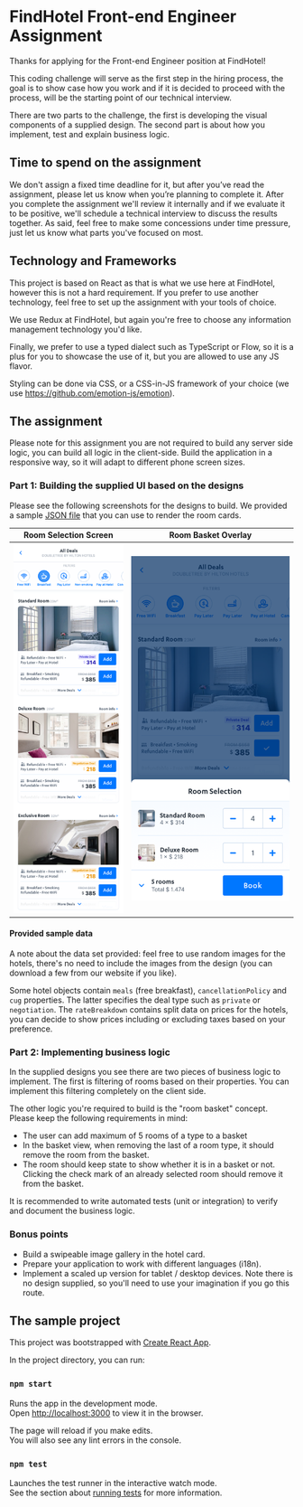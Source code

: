 # FindHotel Front-end Engineer Assignment

Thanks for applying for the Front-end Engineer position at FindHotel!

This coding challenge will serve as the first step in the hiring process, the goal is to show case how you work and if it is decided to proceed with the process, will be the starting point of our technical interview.

There are two parts to the challenge, the first is developing the visual components of a supplied design. The second part is about how you implement, test and explain business logic.

## Time to spend on the assignment

We don't assign a fixed time deadline for it, but after you’ve read the assignment, please let us know when you’re planning to complete it. After you complete the assignment we'll review it internally and if we evaluate it to be positive, we'll schedule a technical interview to discuss the results together. As said, feel free to make some concessions under time pressure, just let us know what parts you've focused on most.

## Technology and Frameworks

This project is based on React as that is what we use here at FindHotel, however this is not a hard requirement. If you prefer to use another technology, feel free to set up the assignment with your tools of choice.

We use Redux at FindHotel, but again you're free to choose any information management technology you'd like.

Finally, we prefer to use a typed dialect such as TypeScript or Flow, so it is a plus for you to showcase the use of it, but you are allowed to use any JS flavor.

Styling can be done via CSS, or a CSS-in-JS framework of your choice (we use https://github.com/emotion-js/emotion).

## The assignment

Please note for this assignment you are not required to build any server side logic, you can build all logic in the client-side.
Build the application in a responsive way, so it will adapt to different phone screen sizes.

### Part 1: Building the supplied UI based on the designs

Please see the following screenshots for the designs to build. We provided a sample [JSON file](sample-hotel-data.json) that you can use to render the room cards.

Room Selection Screen | Room Basket Overlay
-|-
![Room Selection](1-room-selection.png "Room Selection Screen") | ![Room Basket Overlay](2-room-basket-overlay.png "Room Basket Overlay")


#### Provided sample data
A note about the data set provided: feel free to use random images for the hotels, there's no need to include the images from the design (you can download a few from our website if you like).

Some hotel objects contain `meals` (free breakfast), `cancellationPolicy` and `cug` properties. The latter specifies the deal type such as `private` or `negotiation`. The `rateBreakdown` contains split data on prices for the hotels, you can decide to show prices including or excluding taxes based on your preference.

### Part 2: Implementing business logic

In the supplied designs you see there are two pieces of business logic to implement. The first is filtering of rooms based on their properties. You can implement this filtering completely on the client side.

The other logic you're required to build is the "room basket" concept. Please keep the following requirements in mind:

* The user can add maximum of 5 rooms of a type to a basket
* In the basket view, when removing the last of a room type, it should remove the room from the basket.
* The room should keep state to show whether it is in a basket or not. Clicking the check mark of an already selected room should remove it from the basket.

It is recommended to write automated tests (unit or integration) to verify and document the business logic.

### Bonus points

* Build a swipeable image gallery in the hotel card.
* Prepare your application to work with different languages (i18n).
* Implement a scaled up version for tablet / desktop devices. Note there is no design supplied, so you'll need to use your imagination if you go this route.

## The sample project

This project was bootstrapped with [Create React App](https://github.com/facebook/create-react-app).

In the project directory, you can run:

### `npm start`

Runs the app in the development mode.<br />
Open [http://localhost:3000](http://localhost:3000) to view it in the browser.

The page will reload if you make edits.<br />
You will also see any lint errors in the console.

### `npm test`

Launches the test runner in the interactive watch mode.<br />
See the section about [running tests](https://facebook.github.io/create-react-app/docs/running-tests) for more information.
